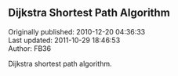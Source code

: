 ## Dijkstra Shortest Path Algorithm  
Originally published: 2010-12-20 04:36:33  
Last updated: 2011-10-29 18:46:53  
Author: FB36   
  
Dijkstra shortest path algorithm.